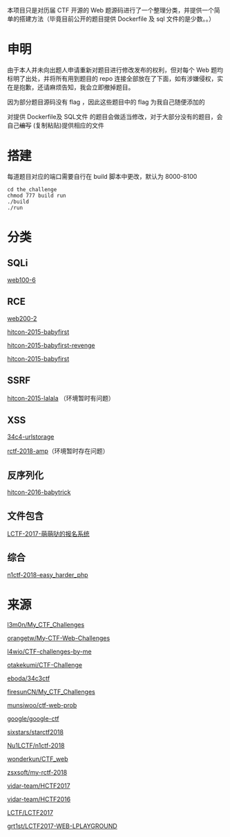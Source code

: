 本项目只是对历届 CTF 开源的 Web 题源码进行了一个整理分类，并提供一个简单的搭建方法（毕竟目前公开的题目提供 Dockerfile 及 sql 文件的是少数。。）

# 申明
由于本人并未向出题人申请重新对题目进行修改发布的权利，但对每个 Web 题均标明了出处，并将所有用到题目的 repo 连接全部放在了下面，如有涉嫌侵权，实在是抱歉，还请麻烦告知，我会立即撤掉题目。

因为部分题目源码没有 flag ，因此这些题目中的 flag 为我自己随便添加的

对提供 Dockerfile及 SQL文件 的题目会做适当修改，对于大部分没有的题目，会自己~~编写~~ (复制粘贴)提供相应的文件

# 搭建
每道题目对应的端口需要自行在 build 脚本中更改，默认为 8000-8100
```shell
cd the_challenge
chmod 777 build run
./build
./run
```

# 分类

## SQLi
[web100-6](https://github.com/inory009/CTF-Web-Challenges/tree/master/SQLi/web100-6)

## RCE
[web200-2](https://github.com/inory009/CTF-Web-Challenges/tree/master/RCE/web200-2)

[hitcon-2015-babyfirst](https://github.com/inory009/CTF-Web-Challenges/tree/master/RCE/hitcon-2015-babyfirst)

[hitcon-2015-babyfirst-revenge](https://github.com/inory009/CTF-Web-Challenges/tree/master/RCE/hitcon-2017-babyfirst-revenge)

[hitcon-2015-babyfirst](https://github.com/inory009/CTF-Web-Challenges/tree/master/RCE/hitcon-2017-babyfirstv2-revenge-)

## SSRF
[hitcon-2015-lalala](https://github.com/inory009/CTF-Web-Challenges/tree/master/SSRF/hitcon-2015-lalala) （环境暂时有问题）

## XSS
[34c4-urlstorage](https://github.com/inory009/CTF-Web-Challenges/tree/master/XSS/34c3-urlstorage)

[rctf-2018-amp](https://github.com/inory009/CTF-Web-Challenges/tree/master/XSS/rctf-2018-amp)（环境暂时存在问题）

## 反序列化
[hitcon-2016-babytrick](https://github.com/inory009/CTF-Web-Challenges/tree/master/反序列化/hitcon-2016-babytrick)


## 文件包含
[LCTF-2017-萌萌哒的报名系统](https://github.com/inory009/CTF-Web-Challenges/tree/master/文件包含/LCTF-2017-萌萌哒的报名系统)

## 综合
[n1ctf-2018-easy_harder_php](https://github.com/inory009/CTF-Web-Challenges/tree/master/反序列化/n1ctf-2018-easy_harder_php)


# 来源
[l3m0n/My_CTF_Challenges](https://github.com/l3m0n/My_CTF_Challenges.git)

[orangetw/My-CTF-Web-Challenges](https://github.com/orangetw/My-CTF-Web-Challenges)

[l4wio/CTF-challenges-by-me](https://github.com/l4wio/CTF-challenges-by-me)

[otakekumi/CTF-Challenge](https://github.com/otakekumi/CTF-Challenge)

[eboda/34c3ctf](https://github.com/eboda/34c3ctf)

[firesunCN/My_CTF_Challenges](https://github.com/firesunCN/My_CTF_Challenges)

[munsiwoo/ctf-web-prob](https://github.com/munsiwoo/ctf-web-prob)

[google/google-ctf](https://github.com/google/google-ctf)

[sixstars/starctf2018](https://github.com/sixstars/starctf2018)

[Nu1LCTF/n1ctf-2018](https://github.com/Nu1LCTF/n1ctf-2018)

[wonderkun/CTF_web](https://github.com/wonderkun/CTF_web)

[zsxsoft/my-rctf-2018](https://github.com/zsxsoft/my-rctf-2018)

[vidar-team/HCTF2017](https://github.com/vidar-team/HCTF2017)

[vidar-team/HCTF2016](https://github.com/vidar-team/HCTF2016)

[LCTF/LCTF2017](https://github.com/LCTF/LCTF2017)

[grt1st/LCTF2017-WEB-LPLAYGROUND](https://github.com/grt1st/LCTF2017-WEB-LPLAYGROUND)